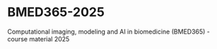 # BMED365-2025
Computational imaging, modeling and AI in biomedicine (BMED365) - course material 2025
